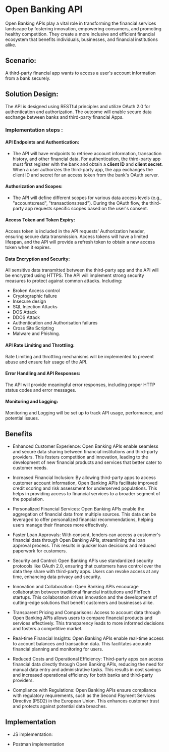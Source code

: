 

# Open Banking API 

Open Banking APIs play a vital role in transforming the financial services landscape by fostering innovation, empowering consumers, and promoting healthy competition. They create a more inclusive and efficient financial ecosystem that benefits individuals, businesses, and financial institutions alike.

## Scenario:
 A third-party financial app wants to access a user's account information from a bank securely. 

## Solution Design:
The API is designed using RESTful principles and utilize OAuth 2.0 for authentication and authorization.  The outcome will enable secure data exchange between banks and third-party financial Apps.

### Implementation steps :

#### API Endpoints and Authentication:

- The API will have endpoints to retrieve account information, transaction history, and other financial data.
For authentication, the third-party app must first register with the bank and obtain a **client ID** and **client secret**.
When a user authorizes the third-party app, the app exchanges the client ID and secret for an access token from the bank's OAuth server.

#### Authorization and Scopes:

- The API will define different scopes for various data access levels (e.g., "accounts:read", "transactions:read").
During the OAuth flow, the third-party app requests specific scopes based on the user's consent.

#### Access Token and Token Expiry:

Access token is included in the API requests' Authorization header, ensuring secure data transmission.
Access tokens will have a limited lifespan, and the API will provide a refresh token to obtain a new access token when it expires.

#### Data Encryption and Security:

All sensitive data transmitted between the third-party app and the API will be encrypted using HTTPS.
The API will implement strong security measures to protect against common attacks. Including:

- Broken Access control
- Cryptographic failure
- Insecure design
- SQL Injection Attacks
- DOS Attack
- DDOS Attack
- Authentication and Authorisation failures
- Cross Site Scripting
- Malware and Phishing.

#### API Rate Limiting and Throttling:

Rate Limiting and throttling mechanisms will be implemented to prevent abuse and ensure fair usage of the API.


#### Error Handling and API Responses:

The API will provide meaningful error responses, including proper HTTP status codes and error messages.

#### Monitoring and Logging:

Monitoring and Logging will be set up to track API usage, performance, and potential issues.

## Benefits

- Enhanced Customer Experience: Open Banking APIs enable seamless and secure data sharing between financial institutions and third-party providers. This fosters competition and innovation, leading to the development of new financial products and services that better cater to customer needs.

- Increased Financial Inclusion: By allowing third-party apps to access customer account information, Open Banking APIs facilitate improved credit scoring and risk assessment for underserved populations. This helps in providing access to financial services to a broader segment of the population.

- Personalized Financial Services: Open Banking APIs enable the aggregation of financial data from multiple sources. This data can be leveraged to offer personalized financial recommendations, helping users manage their finances more effectively.

- Faster Loan Approvals: With consent, lenders can access a customer's financial data through Open Banking APIs, streamlining the loan approval process. This results in quicker loan decisions and reduced paperwork for customers.

- Security and Control: Open Banking APIs use standardized security protocols like OAuth 2.0, ensuring that customers have control over the data they share with third-party apps. Users can revoke access at any time, enhancing data privacy and security.

- Innovation and Collaboration: Open Banking APIs encourage collaboration between traditional financial institutions and FinTech startups. This collaboration drives innovation and the development of cutting-edge solutions that benefit customers and businesses alike.

- Transparent Pricing and Comparisons: Access to account data through Open Banking APIs allows users to compare financial products and services effectively. This transparency leads to more informed decisions and fosters a competitive market.

- Real-time Financial Insights: Open Banking APIs enable real-time access to account balances and transaction data. This facilitates accurate financial planning and monitoring for users.

- Reduced Costs and Operational Efficiency: Third-party apps can access financial data directly through Open Banking APIs, reducing the need for manual data entry and administrative tasks. This results in cost savings and increased operational efficiency for both banks and third-party providers.

- Compliance with Regulations: Open Banking APIs ensure compliance with regulatory requirements, such as the Second Payment Services Directive (PSD2) in the European Union. This enhances customer trust and protects against potential data breaches.

## Implementation

- JS implementation:

- Postman implementation
